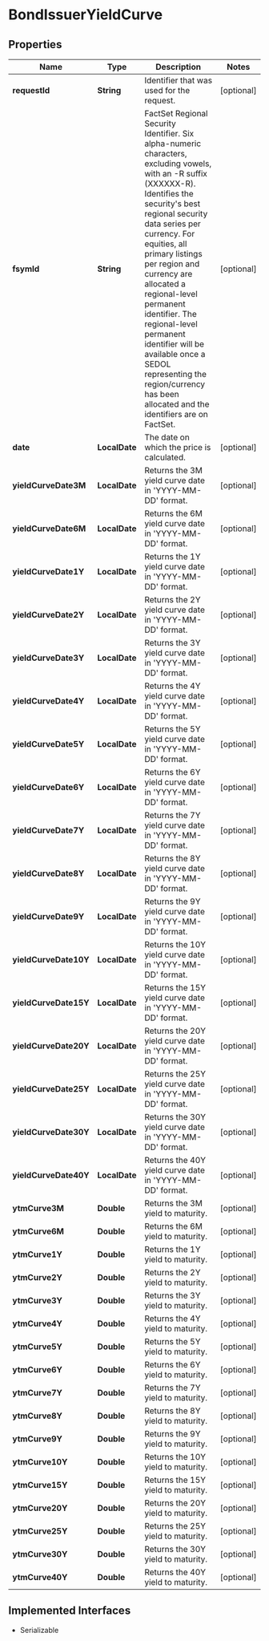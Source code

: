 

# BondIssuerYieldCurve


## Properties

Name | Type | Description | Notes
------------ | ------------- | ------------- | -------------
**requestId** | **String** | Identifier that was used for the request. |  [optional]
**fsymId** | **String** | FactSet Regional Security Identifier. Six alpha-numeric characters, excluding vowels, with an -R suffix (XXXXXX-R). Identifies the security&#39;s best regional security data series per currency. For equities, all primary listings per region and currency are allocated a regional-level permanent identifier. The regional-level permanent identifier will be available once a SEDOL representing the region/currency has been allocated and the identifiers are on FactSet. |  [optional]
**date** | **LocalDate** | The date on which the price is calculated. |  [optional]
**yieldCurveDate3M** | **LocalDate** | Returns the 3M yield curve date in &#39;YYYY-MM-DD&#39; format. |  [optional]
**yieldCurveDate6M** | **LocalDate** | Returns the 6M yield curve date in &#39;YYYY-MM-DD&#39; format. |  [optional]
**yieldCurveDate1Y** | **LocalDate** | Returns the 1Y yield curve date in &#39;YYYY-MM-DD&#39; format. |  [optional]
**yieldCurveDate2Y** | **LocalDate** | Returns the 2Y yield curve date in &#39;YYYY-MM-DD&#39; format. |  [optional]
**yieldCurveDate3Y** | **LocalDate** | Returns the 3Y yield curve date in &#39;YYYY-MM-DD&#39; format. |  [optional]
**yieldCurveDate4Y** | **LocalDate** | Returns the 4Y yield curve date in &#39;YYYY-MM-DD&#39; format. |  [optional]
**yieldCurveDate5Y** | **LocalDate** | Returns the 5Y yield curve date in &#39;YYYY-MM-DD&#39; format. |  [optional]
**yieldCurveDate6Y** | **LocalDate** | Returns the 6Y yield curve date in &#39;YYYY-MM-DD&#39; format. |  [optional]
**yieldCurveDate7Y** | **LocalDate** | Returns the 7Y yield curve date in &#39;YYYY-MM-DD&#39; format. |  [optional]
**yieldCurveDate8Y** | **LocalDate** | Returns the 8Y yield curve date in &#39;YYYY-MM-DD&#39; format. |  [optional]
**yieldCurveDate9Y** | **LocalDate** | Returns the 9Y yield curve date in &#39;YYYY-MM-DD&#39; format. |  [optional]
**yieldCurveDate10Y** | **LocalDate** | Returns the 10Y yield curve date in &#39;YYYY-MM-DD&#39; format. |  [optional]
**yieldCurveDate15Y** | **LocalDate** | Returns the 15Y yield curve date in &#39;YYYY-MM-DD&#39; format. |  [optional]
**yieldCurveDate20Y** | **LocalDate** | Returns the 20Y yield curve date in &#39;YYYY-MM-DD&#39; format. |  [optional]
**yieldCurveDate25Y** | **LocalDate** | Returns the 25Y yield curve date in &#39;YYYY-MM-DD&#39; format. |  [optional]
**yieldCurveDate30Y** | **LocalDate** | Returns the 30Y yield curve date in &#39;YYYY-MM-DD&#39; format. |  [optional]
**yieldCurveDate40Y** | **LocalDate** | Returns the 40Y yield curve date in &#39;YYYY-MM-DD&#39; format. |  [optional]
**ytmCurve3M** | **Double** | Returns the 3M yield to maturity. |  [optional]
**ytmCurve6M** | **Double** | Returns the 6M yield to maturity. |  [optional]
**ytmCurve1Y** | **Double** | Returns the 1Y yield to maturity. |  [optional]
**ytmCurve2Y** | **Double** | Returns the 2Y yield to maturity. |  [optional]
**ytmCurve3Y** | **Double** | Returns the 3Y yield to maturity. |  [optional]
**ytmCurve4Y** | **Double** | Returns the 4Y yield to maturity. |  [optional]
**ytmCurve5Y** | **Double** | Returns the 5Y yield to maturity. |  [optional]
**ytmCurve6Y** | **Double** | Returns the 6Y yield to maturity. |  [optional]
**ytmCurve7Y** | **Double** | Returns the 7Y yield to maturity. |  [optional]
**ytmCurve8Y** | **Double** | Returns the 8Y yield to maturity. |  [optional]
**ytmCurve9Y** | **Double** | Returns the 9Y yield to maturity. |  [optional]
**ytmCurve10Y** | **Double** | Returns the 10Y yield to maturity. |  [optional]
**ytmCurve15Y** | **Double** | Returns the 15Y yield to maturity. |  [optional]
**ytmCurve20Y** | **Double** | Returns the 20Y yield to maturity. |  [optional]
**ytmCurve25Y** | **Double** | Returns the 25Y yield to maturity. |  [optional]
**ytmCurve30Y** | **Double** | Returns the 30Y yield to maturity. |  [optional]
**ytmCurve40Y** | **Double** | Returns the 40Y yield to maturity. |  [optional]


## Implemented Interfaces

* Serializable


